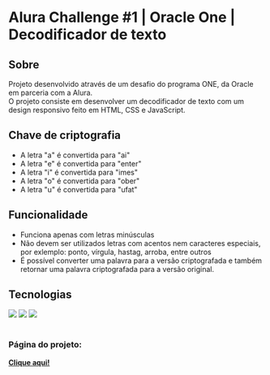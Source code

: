 <h1>Alura Challenge #1 | Oracle One | Decodificador de texto</h1>

<h2>Sobre</h2>
<p>Projeto desenvolvido através de um desafio do programa ONE, da Oracle em parceria com a Alura.<br>
O projeto consiste em desenvolver um decodificador de texto com um design responsivo feito em HTML, CSS e JavaScript.</p>

<h2>Chave de criptografia</h2>
<ul>
  <li>A letra "a" é convertida para "ai"</li>
  <li>A letra "e" é convertida para "enter"</li>
  <li>A letra "i" é convertida para "imes"</li>
  <li>A letra "o" é convertida para "ober"</li>
  <li>A letra "u" é convertida para "ufat"</li>
</ul>

<h2>Funcionalidade</h2>
<ul>
  <li>Funciona apenas com letras minúsculas</li>
  <li>Não devem ser utilizados letras com acentos nem caracteres especiais, por exlemplo: ponto, vírgula, hastag, arroba, entre outros</li>
  <li>É possível converter uma palavra para a versão criptografada e também retornar uma palavra criptografada para a versão original.</li>
</ul>

<h2>Tecnologias</h2>
<div>
  <img src="https://img.shields.io/badge/HTML-239120?style=for-the-badge&logo=html5&logoColor=white">
  <img src="https://img.shields.io/badge/CSS-239120?&style=for-the-badge&logo=css3&logoColor=white">
  <img src="https://img.shields.io/badge/JavaScript-F7DF1E?style=for-the-badge&logo=javascript&logoColor=black">
</div>
<br>
<h3>Página do projeto:</h3>
<a href="https://gustavo015.github.io/decodificador-texto/" target="_blank"><strong>Clique aqui!</strong></a>

